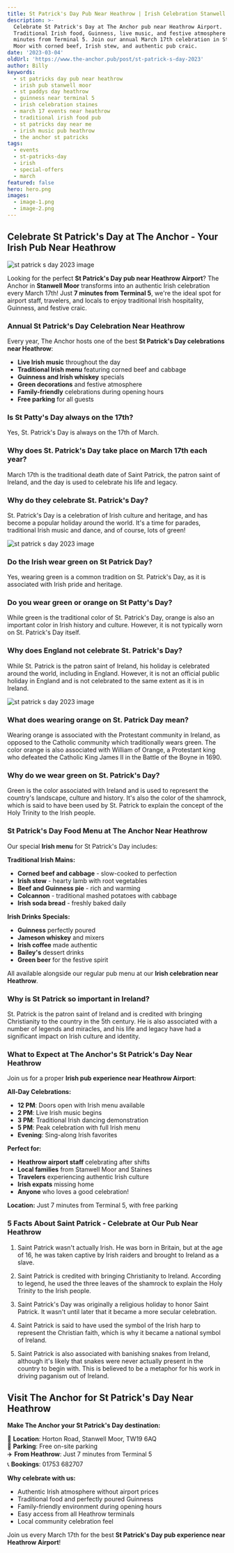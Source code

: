 ```yaml
---
title: St Patrick's Day Pub Near Heathrow | Irish Celebration Stanwell Moor
description: >-
  Celebrate St Patrick's Day at The Anchor pub near Heathrow Airport.
  Traditional Irish food, Guinness, live music, and festive atmosphere just 7
  minutes from Terminal 5. Join our annual March 17th celebration in Stanwell
  Moor with corned beef, Irish stew, and authentic pub craic.
date: '2023-03-04'
oldUrl: 'https://www.the-anchor.pub/post/st-patrick-s-day-2023'
author: Billy
keywords:
  - st patricks day pub near heathrow
  - irish pub stanwell moor
  - st paddys day heathrow
  - guinness near terminal 5
  - irish celebration staines
  - march 17 events near heathrow
  - traditional irish food pub
  - st patricks day near me
  - irish music pub heathrow
  - the anchor st patricks
tags:
  - events
  - st-patricks-day
  - irish
  - special-offers
  - march
featured: false
hero: hero.png
images:
  - image-1.png
  - image-2.png
---
```


## Celebrate St Patrick's Day at The Anchor - Your Irish Pub Near Heathrow

![st patrick s day 2023 image](/content/blog/st-patrick-s-day-2023/hero.png)

Looking for the perfect **St Patrick's Day pub near Heathrow Airport**? The Anchor in **Stanwell Moor** transforms into an authentic Irish celebration every March 17th! Just **7 minutes from Terminal 5**, we're the ideal spot for airport staff, travelers, and locals to enjoy traditional Irish hospitality, Guinness, and festive craic.

### Annual St Patrick's Day Celebration Near Heathrow

Every year, The Anchor hosts one of the best **St Patrick's Day celebrations near Heathrow**:
- **Live Irish music** throughout the day
- **Traditional Irish menu** featuring corned beef and cabbage
- **Guinness and Irish whiskey** specials
- **Green decorations** and festive atmosphere
- **Family-friendly** celebrations during opening hours
- **Free parking** for all guests

  

### Is St Patty's Day always on the 17th?

Yes, St. Patrick's Day is always on the 17th of March.

  

### Why does St. Patrick's Day take place on March 17th each year?

March 17th is the traditional death date of Saint Patrick, the patron saint of Ireland, and the day is used to celebrate his life and legacy.

  

### Why do they celebrate St. Patrick's Day?

St. Patrick's Day is a celebration of Irish culture and heritage, and has become a popular holiday around the world. It's a time for parades, traditional Irish music and dance, and of course, lots of green!

![st patrick s day 2023 image](/content/blog/st-patrick-s-day-2023/image-1.png)

### Do the Irish wear green on St Patrick Day?

Yes, wearing green is a common tradition on St. Patrick's Day, as it is associated with Irish pride and heritage.

  

### Do you wear green or orange on St Patty's Day?

While green is the traditional color of St. Patrick's Day, orange is also an important color in Irish history and culture. However, it is not typically worn on St. Patrick's Day itself.

  

### Why does England not celebrate St. Patrick's Day?

While St. Patrick is the patron saint of Ireland, his holiday is celebrated around the world, including in England. However, it is not an official public holiday in England and is not celebrated to the same extent as it is in Ireland.

![st patrick s day 2023 image](/content/blog/st-patrick-s-day-2023/image-2.png)

### What does wearing orange on St. Patrick Day mean?

Wearing orange is associated with the Protestant community in Ireland, as opposed to the Catholic community which traditionally wears green. The color orange is also associated with William of Orange, a Protestant king who defeated the Catholic King James II in the Battle of the Boyne in 1690.

  

### Why do we wear green on St. Patrick's Day?

Green is the color associated with Ireland and is used to represent the country's landscape, culture and history. It's also the color of the shamrock, which is said to have been used by St. Patrick to explain the concept of the Holy Trinity to the Irish people.

  

### St Patrick's Day Food Menu at The Anchor Near Heathrow

Our special **Irish menu** for St Patrick's Day includes:

**Traditional Irish Mains:**
- **Corned beef and cabbage** - slow-cooked to perfection
- **Irish stew** - hearty lamb with root vegetables
- **Beef and Guinness pie** - rich and warming
- **Colcannon** - traditional mashed potatoes with cabbage
- **Irish soda bread** - freshly baked daily

**Irish Drinks Specials:**
- **Guinness** perfectly poured
- **Jameson whiskey** and mixers
- **Irish coffee** made authentic
- **Bailey's** dessert drinks
- **Green beer** for the festive spirit

All available alongside our regular pub menu at our **Irish celebration near Heathrow**.

  

### Why is St Patrick so important in Ireland?

St. Patrick is the patron saint of Ireland and is credited with bringing Christianity to the country in the 5th century. He is also associated with a number of legends and miracles, and his life and legacy have had a significant impact on Irish culture and identity.

  

### What to Expect at The Anchor's St Patrick's Day Near Heathrow

Join us for a proper **Irish pub experience near Heathrow Airport**:

**All-Day Celebrations:**
- **12 PM**: Doors open with Irish menu available
- **2 PM**: Live Irish music begins
- **3 PM**: Traditional Irish dancing demonstration
- **5 PM**: Peak celebration with full Irish menu
- **Evening**: Sing-along Irish favorites

**Perfect for:**
- **Heathrow airport staff** celebrating after shifts
- **Local families** from Stanwell Moor and Staines
- **Travelers** experiencing authentic Irish culture
- **Irish expats** missing home
- **Anyone** who loves a good celebration!

**Location:** Just 7 minutes from Terminal 5, with free parking

  

### 5 Facts About Saint Patrick - Celebrate at Our Pub Near Heathrow

1.  Saint Patrick wasn't actually Irish. He was born in Britain, but at the age of 16, he was taken captive by Irish raiders and brought to Ireland as a slave.
    
2.  Saint Patrick is credited with bringing Christianity to Ireland. According to legend, he used the three leaves of the shamrock to explain the Holy Trinity to the Irish people.
    
3.  Saint Patrick's Day was originally a religious holiday to honor Saint Patrick. It wasn't until later that it became a more secular celebration.
    
4.  Saint Patrick is said to have used the symbol of the Irish harp to represent the Christian faith, which is why it became a national symbol of Ireland.
    
5.  Saint Patrick is also associated with banishing snakes from Ireland, although it's likely that snakes were never actually present in the country to begin with. This is believed to be a metaphor for his work in driving paganism out of Ireland.

## Visit The Anchor for St Patrick's Day Near Heathrow

**Make The Anchor your St Patrick's Day destination:**

📍 **Location**: Horton Road, Stanwell Moor, TW19 6AQ  
🚗 **Parking**: Free on-site parking  
✈️ **From Heathrow**: Just 7 minutes from Terminal 5  
📞 **Bookings**: 01753 682707  

**Why celebrate with us:**
- Authentic Irish atmosphere without airport prices
- Traditional food and perfectly poured Guinness
- Family-friendly environment during opening hours
- Easy access from all Heathrow terminals
- Local community celebration feel

Join us every March 17th for the best **St Patrick's Day pub experience near Heathrow Airport**!
